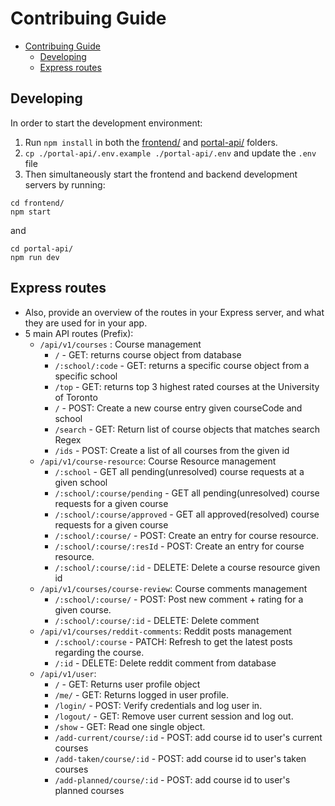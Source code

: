 # Contribuing Guide

- [Contribuing Guide](#contribuing-guide)
  - [Developing](#developing)
  - [Express routes](#express-routes)

## Developing

In order to start the development environment:

1. Run `npm install` in both the [frontend/](/frontend/) and [portal-api/](/portal-api/) folders.
2. `cp ./portal-api/.env.example ./portal-api/.env` and update the `.env` file
3. Then simultaneously start the frontend and backend development servers by running:

```
cd frontend/
npm start
```

and

```
cd portal-api/
npm run dev
```

## Express routes

- Also, provide an overview of the routes in your Express server, and what they are used for in your app.
- 5 main API routes (Prefix):
  - `/api/v1/courses` : Course management
    - `/` - GET: returns course object from database
    - `/:school/:code` - GET: returns a specific course object from a specific school
    - `/top` - GET: returns top 3 highest rated courses at the University of Toronto
    - `/` - POST: Create a new course entry given courseCode and school
    - `/search` - GET: Return list of course objects that matches search Regex
    - `/ids` - POST: Create a list of all courses from the given id
  - `/api/v1/course-resource`: Course Resource management
    - `/:school` - GET all pending(unresolved) course requests at a given school
    - `/:school/:course/pending` - GET all pending(unresolved) course requests for a given course
    - `/:school/:course/approved` - GET all approved(resolved) course requests for a given course
    - `/:school/:course/` - POST: Create an entry for course resource.
    - `/:school/:course/:resId` - POST: Create an entry for course resource.
    - `/:school/:course/:id` - DELETE: Delete a course resource given id
  - `/api/v1/courses/course-review`: Course comments management
    - `/:school/:course/` - POST: Post new comment + rating for a given course.
    - `/:school/:course/:id` - DELETE: Delete comment
  - `/api/v1/courses/reddit-comments`: Reddit posts management
    - `/:school/:course` - PATCH: Refresh to get the latest posts regarding the course.
    - `/:id` - DELETE: Delete reddit comment from database
  - `/api/v1/user`:
    - `/` - GET: Returns user profile object
    - `/me/` - GET: Returns logged in user profile.
    - `/login/` - POST: Verify credentials and log user in.
    - `/logout/` - GET: Remove user current session and log out.
    - `/show` - GET: Read one single object.
    - `/add-current/course/:id` - POST: add course id to user's current courses
    - `/add-taken/course/:id` - POST: add course id to user's taken courses
    - `/add-planned/course/:id` - POST: add course id to user's planned courses
